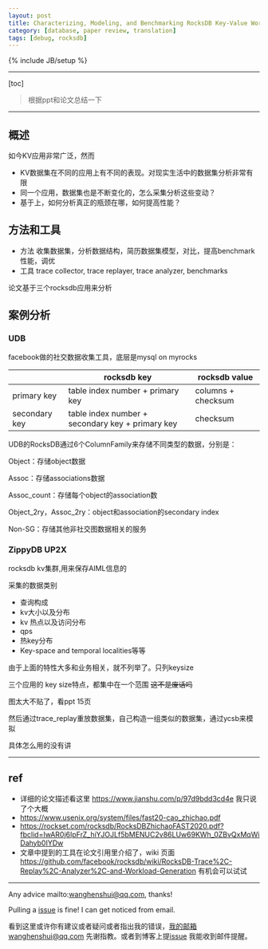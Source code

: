 ```yaml
---
layout: post
title: Characterizing, Modeling, and Benchmarking RocksDB Key-Value Workloads at Facebook
category: [database, paper review, translation]
tags: [debug, rocksdb]
---
```

{% include JB/setup %}

---
[toc]


> 根据ppt和论文总结一下



---



## 概述

如今KV应用非常广泛，然而

- KV数据集在不同的应用上有不同的表现。对现实生活中的数据集分析非常有限
- 同一个应用，数据集也是不断变化的，怎么采集分析这些变动？
- 基于上，如何分析真正的瓶颈在哪，如何提高性能？



## 方法和工具

- 方法 收集数据集，分析数据结构，简历数据集模型，对比，提高benchmark性能，调优
- 工具 trace collector, trace replayer, trace analyzer, benchmarks

论文基于三个rocksdb应用来分析



## 案例分析

### UDB

facebook做的社交数据收集工具，底层是mysql on myrocks

|               | rocksdb key                                      | rocksdb value      |
| ------------- | ------------------------------------------------ | ------------------ |
| primary key   | table index number + primary key                 | columns + checksum |
| secondary key | table index number + secondary key + primary key | checksum           |

UDB的RocksDB通过6个ColumnFamily来存储不同类型的数据，分别是：

Object：存储object数据

Assoc：存储associations数据

Assoc_count：存储每个object的association数

Object_2ry，Assoc_2ry：object和association的secondary index

Non-SG：存储其他非社交图数据相关的服务



### ZippyDB UP2X

rocksdb kv集群,用来保存AIML信息的



采集的数据类别

- 查询构成
- kv大小以及分布
- kv 热点以及访问分布
- qps
- 热key分布
- Key-space and temporal localities等等

由于上面的特性大多和业务相关，就不列举了。只列keysize

三个应用的 key  size特点，都集中在一个范围 ~~这不是废话吗~~

图太大不贴了，看ppt 15页

然后通过trace_replay重放数据集，自己构造一组类似的数据集，通过ycsb来模拟

具体怎么用的没有讲



---

## ref 

- 详细的论文描述看这里 https://www.jianshu.com/p/97d9bdd3cd4e 我只说了个大概
- https://www.usenix.org/system/files/fast20-cao_zhichao.pdf
- https://rockset.com/rocksdb/RocksDBZhichaoFAST2020.pdf?fbclid=IwAR0j6IpFrZ_hiYJOJLf5bMENUC2v86LUw69KWh_0ZBvQxMqWiDahyb0IYDw
- 文章中提到的工具在论文引用里介绍了，wiki 页面 https://github.com/facebook/rocksdb/wiki/RocksDB-Trace%2C-Replay%2C-Analyzer%2C-and-Workload-Generation 有机会可以试试





---

Any advice mailto:wanghenshui@qq.com, thanks! 

Pulling a [issue](https://github.com/wanghenshui/wanghenshui.github.io/issues/new) is fine! I can get noticed from email.

看到这里或许你有建议或者疑问或者指出我的错误，我的邮箱wanghenshui@qq.com 先谢指教。或者到博客上提[issue](https://github.com/wanghenshui/wanghenshui.github.io/issues/new) 我能收到邮件提醒。